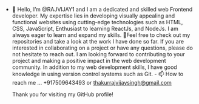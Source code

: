 - 👋 Hello, I’m @RAJVIJAY1 and I am a dedicated and skilled web Frontend developer.
         My expertise lies in developing visually appealing and functional websites using cutting-edge technologies such as HTML, CSS, JavaScript, Enthusiast to learning ReactJs, and NodeJs.
         I am always eager to learn and expand my skills.
        💞️Feel free to check out my repositories and take a look at the work I have done so far. If you are interested in collaborating on a project or have any questions, please do not hesitate to reach             out. I am looking forward to contributing to your project and making a positive impact in the web development community.
         In addition to my web development skills, I have good knowledge in using version control systems such as Git.
      - 📫 How to reach me ... +917509643493 or thakurrajvijaysingh@gmail.com

  Thank you for visiting my GitHub profile!

<!---
RAJVIJAY1/RAJVIJAY1 is a ✨ special ✨ repository because its `README.md` (this file) appears on your GitHub profile.
You can click the Preview link to take a look at your changes.
--->
